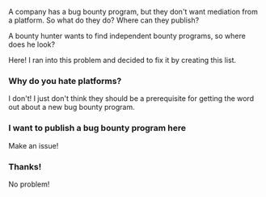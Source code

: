 A company has a bug bounty program, but they don't want mediation from a platform. So what do they do? Where can they publish? 

A bounty hunter wants to find independent bounty programs, so where does he look?

Here! I ran into this problem and decided to fix it by creating this list.

### Why do you hate platforms?

I don't! I just don't think they should be a prerequisite for getting the word out about a new bug bounty program.

### I want to publish a bug bounty program here

Make an issue!

### Thanks!

No problem!
